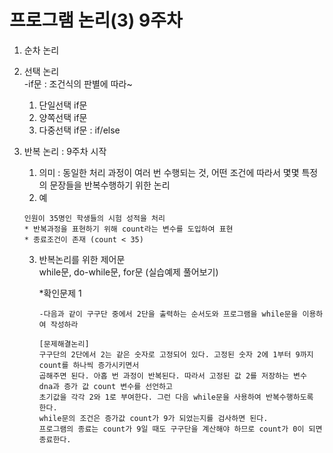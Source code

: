 # 프로그램 논리(3) 9주차

1. 순차 논리<br>
2. 선택 논리<br>
   -if문 : 조건식의 판별에 따라~
    1) 단일선택 if문<br>
    2) 양쪽선택 if문<br>
    3) 다중선택 if문 : if/else <br>
       
3. 반복 논리 : 9주차 시작<br>
    1) 의미 : 동일한 처리 과정이 여러 번 수행되는 것, 어떤 조건에 따라서 몇몇 특정의 문장들을 반복수행하기 위한 논리 <br>
    2) 예 
    
    ```
    인원이 35명인 학생들의 시험 성적을 처리
    * 반복과정을 표현하기 위해 count라는 변수를 도입하여 표현
    * 종료조건이 존재 (count < 35)
    ```
    
    3) 반복논리를 위한 제어문 <br>
       while문, do-while문, for문 (실습예제 풀어보기)
       
       *확인문제 1
       ```
       -다음과 같이 구구단 중에서 2단을 출력하는 순서도와 프로그램을 while문을 이용하여 작성하라
       
       [문제해결논리]
       구구단의 2단에서 2는 같은 숫자로 고정되어 있다. 고정된 숫자 2에 1부터 9까지 count를 하나씩 증가시키면서
       곱해주면 된다. 아홉 번 과정이 반복된다. 따라서 고정된 값 2를 저장하는 변수 dna과 증가 값 count 변수를 선언하고
       초기값을 각각 2와 1로 부여한다. 그런 다음 while문을 사용하여 반복수행하도록 한다. 
       while문의 조건은 증가값 count가 9가 되었는지를 검사하면 된다.
       프로그램의 종료는 count가 9일 때도 구구단을 계산해야 하므로 count가 0이 되면 종료한다.
       ```
       
       
    
    
